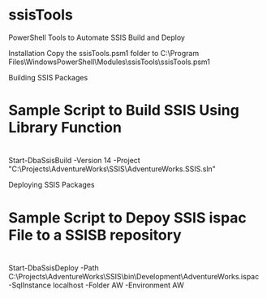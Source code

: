 # ssisTools
PowerShell Tools to Automate SSIS Build and Deploy

Installation
Copy the ssisTools.psm1 folder to 
C:\Program Files\WindowsPowerShell\Modules\ssisTools\ssisTools.psm1

Building SSIS Packages
#
# Sample Script to Build SSIS Using Library Function
#

Start-DbaSsisBuild -Version 14 -Project "C:\Projects\AdventureWorks\SSIS\AdventureWorks.SSIS.sln"

Deploying SSIS Packages
#
# Sample Script to Depoy SSIS ispac File to a SSISB repository
#

Start-DbaSsisDeploy  -Path C:\Projects\AdventureWorks\SSIS\bin\Development\AdventureWorks.ispac  -SqlInstance localhost -Folder AW -Environment AW
